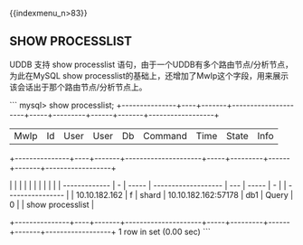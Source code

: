 {{indexmenu_n>83}}

## SHOW PROCESSLIST

UDDB 支持 show processlist 语句，由于一个UDDB有多个路由节点/分析节点，为此在MySQL show
processlist的基础上，还增加了MwIp这个字段，用来展示该会话出于那个路由节点/分析节点上。

\`\`\` mysql\> show processlist;
+---------------+----+-------+---------------------+-----+---------+------+-------+------------------+

|      |    |      |      |    |         |      |       |      |
| ---- | -- | ---- | ---- | -- | ------- | ---- | ----- | ---- |
| MwIp | Id | User | User | Db | Command | Time | State | Info |

\+---------------+----+-------+---------------------+-----+---------+------+-------+------------------+

|               |   |       |                     |     |       |   |  |                  |
| ------------- | - | ----- | ------------------- | --- | ----- | - |  | ---------------- |
| 10.10.182.162 | f | shard | 10.10.182.162:57178 | db1 | Query | 0 |  | show processlist |

\+---------------+----+-------+---------------------+-----+---------+------+-------+------------------+
1 row in set (0.00 sec) \`\`\`
